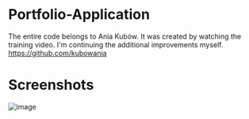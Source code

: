 # Portfolio-Application
The entire code belongs to Ania Kubów.  It was created by watching the training video. I'm continuing the additional improvements myself.
https://github.com/kubowania

# Screenshots
![image](https://user-images.githubusercontent.com/66778957/111227750-183b8380-85f4-11eb-9cce-61d001a39f23.png)
